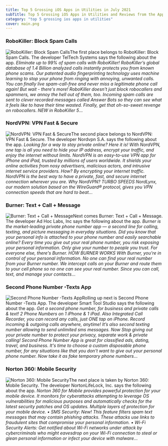 ```yaml
---
title: Top 5 Grossing iOS Apps in Utilities in July 2021
subTitle: Top 5 Grossing iOS Apps in Utilities and Reviews from the AppStore in July 2021.
category: "top 5 grossing ios apps in utilities"
cover: main.png
---
```


### RoboKiller: Block Spam Calls

![RoboKiller: Block Spam Calls](https://is2-ssl.mzstatic.com/image/thumb/Purple115/v4/1e/b7/ed/1eb7ed9a-2e0f-1d6e-0d4c-a111126e4c6b/BlueAppIcon-0-0-1x_U007emarketing-0-0-0-7-0-0-sRGB-0-0-0-GLES2_U002c0-512MB-85-220-0-0.png/100x100bb.png)The first place belongs to RoboKiller: Block Spam Calls. The developer TelTech Systems says the following about the app. _Eliminate up to 99% of spam calls with RoboKiller! RoboKiller’s global database of 1.4 Billion analyzed calls instantly protects you from known phone scams. Our patented audio fingerprinting technology uses machine learning to stop your phone from ringing with annoying, unwanted calls. You can finally live spam-call-free and never miss a legitimate phone call again!  But wait - there's more! RoboKiller doesn't just block robocallers and spammers, we annoy the hell out of them, too. Incoming spam calls are sent to clever recorded messages called Answer Bots so they can see what it feels like to have their time wasted. Finally, get that oh-so-sweet revenge on robocallers.  NEW in RoboKiller 5_...

### NordVPN: VPN Fast & Secure

![NordVPN: VPN Fast & Secure](https://is1-ssl.mzstatic.com/image/thumb/Purple115/v4/5d/7a/d3/5d7ad3bb-cf80-10e5-f2ec-71e35a0918bf/AppIcon-0-0-1x_U007emarketing-0-0-0-7-0-0-sRGB-0-0-0-GLES2_U002c0-512MB-85-220-0-0.png/100x100bb.png)The second place belongs to NordVPN: VPN Fast & Secure. The developer Nordvpn S.A. says the following about the app. _Looking for a way to stay private online? Here it is! With NordVPN, one tap is all you need to hide your IP address, encrypt your traffic, and enjoy the internet without limits.    NordVPN is an easy-to-use VPN app for iPhone and iPad, trusted by millions of users worldwide. It shields your online activities from nosy advertisers, malicious actors, and intrusive internet service providers. How? By encrypting your internet traffic.  NordVPN is the best way to have a private, fast, and secure internet connection wherever you are.   Why NordVPN?  TURBO SPEEDS NordLynx, our modern solution based on the WireGuard® protocol, gives you VPN connection speeds that are hard to beat_...

### Burner: Text + Call + Message

![Burner: Text + Call + Message](https://is2-ssl.mzstatic.com/image/thumb/Purple115/v4/6e/dd/c7/6eddc7fc-9dd3-c08a-0b88-cec26cebc24d/AppIcon-0-0-1x_U007emarketing-0-0-0-8-0-0-sRGB-0-0-0-GLES2_U002c0-512MB-85-220-0-0.png/100x100bb.png)Next comes Burner: Text + Call + Message. The developer Ad Hoc Labs, Inc says the following about the app. _Burner is the market-leading private phone number app — a second line for calling, texting, and picture messaging in everyday situations. Did you know that your personal info is attached to your phone number and easily searchable online? Every time you give out your real phone number, you risk exposing your personal information. Only give your number to people you trust. For everyone else, there's Burner.  HOW BURNER WORKS With Burner, you're in control of your personal information. No one can find your real number from your Burner number. We intercept calls on your Burner and route them to your cell phone so no one can see your real number. Since you can call, text, and manage your contacts_...

### Second Phone Number -Texts App

![Second Phone Number -Texts App](https://is1-ssl.mzstatic.com/image/thumb/Purple125/v4/95/0a/8e/950a8e86-ad23-c5e4-ce99-e5002d3bed03/AppIcon-0-0-1x_U007emarketing-0-0-0-7-0-0-sRGB-0-0-0-GLES2_U002c0-512MB-85-220-0-0.png/100x100bb.png)Rolling up next is Second Phone Number -Texts App. The developer Smart Tool Studio says the following about the app. _Get a second phone number, for business and private calls & text! 2 Phone Numbers on 1 iPhone & 1 iPad.  Also Integrated Call Recorder, you can record any calls, just ONE tap on iPhone. Record incoming & outgoing calls anywhere, anytime! It’s also second texting number allowing to send unlimited sms messages.  Now Stop giving out your private number to protect your privacy, separate work & private calling! Second Phone Number App is great for classified ads, dating, travel, and business. It's time to choose a custom disposable phone number, for any situations like that you don't want to give out your personal phone number. Now take it as fake temporary phone numbers_...

### Norton 360: Mobile Security

![Norton 360: Mobile Security](https://is3-ssl.mzstatic.com/image/thumb/Purple115/v4/01/f3/23/01f3233b-7b47-946f-0cfd-e738ee698f24/AppIcon-0-1x_U007emarketing-0-7-0-0-85-220-0.png/100x100bb.png)The next place is taken by Norton 360: Mobile Security. The developer NortonLifeLock, Inc. says the following about the app. _Norton 360 for Mobile provides powerful protection for your mobile device. It monitors for cyberattacks attempting to leverage OS vulnerabilities for malicious purposes and automatically checks for the latest security patches and OS updates. Multiple layers of protection for your mobile device.  • SMS Security: New! This feature filters spam text messages that may contain phishing attacks. These attacks use links to fraudulent sites that compromise your personal information.  • Wi-Fi Security Alerts: Get notified about Wi-Fi networks under attack by cybercriminals who might eavesdrop on your Wi-Fi connection to steal or glean personal information or infect your device with malware_...

